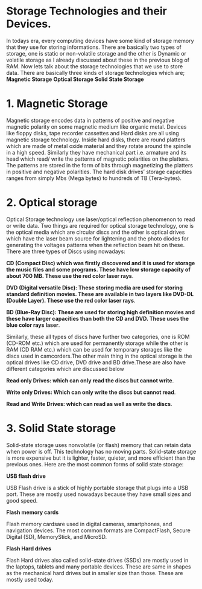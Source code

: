 # Storage Technologies and their Devices.
In todays era, every computing devices have some kind of storage memory that they use for storing informations. There are basically two types of storage, one is static or non-volatile storage and the other is Dynamic or volatile storage as I already discussed about these in the previous blog of RAM. Now lets talk about the storage technologies that we use to store data. There are basically three kinds of storage technologies which are;
**Magnetic Storage**
**Optical Storage** 
**Solid State Storage**

# 1. Magnetic Storage 
Magnetic storage encodes data in patterns of positive and negative magnetic polarity on some magnetic medium like organic metal. Devices like floppy disks, tape recorder cassettes and Hard disks are all using magnetic storage technology. Inside hard disks, there are round platters which are made of metal oxide material and they rotate around the spindle in a high speed. Similarly they have mechanical part i.e. armature and its head which read/ write the patterns of magnetic polarities on the platters. The patterns are stored in the form of bits through magnetizing the platters in positive and negative polarities. The hard disk drives’ storage capacities ranges from simply Mbs (Mega bytes) to hundreds of TB (Tera-bytes).

# 2. Optical storage
Optical Storage technology use laser/optical reflection phenomenon to read or write data. Two things are required for optical storage technology, one is the optical media which are circular discs and the other is optical drives which have the laser beam source for lightening and the photo diodes for generating the voltages patterns when the reflection beam hit on these.
There are three types of Discs using nowadays:

**CD (Compact Disc) which was firstly discovered and it is used for storage the music files and some programs. These have low storage capacity of about 700 MB. These use the red color laser rays**. 

**DVD (Digital versatile Disc): These storing media are used for storing standard definition movies. These are available in two layers like DVD-DL (Double Layer). These use the red color laser rays**. 

**BD (Blue-Ray Disc): These are used for storing high definition movies and these have larger capacities than both the CD and DVD. These uses the blue color rays laser**. 

Similarly, these all types of discs have further two categories, one is ROM (CD-ROM etc.) which are used for permanently storage while the other is RAM (CD RAM etc.) which can be used for temporary storages like the discs used in camcorders.The other main thing in the optical storage is the optical drives like CD drive, DVD drive and BD drive.These are also have different categories which are discussed below

**Read only Drives: which can only read the discs but cannot write**.

**Write only Drives: Which can only write the discs but cannot read**.

**Read and Write Drives: which can read as well as write the discs**.

# 3. Solid State storage

Solid-state storage uses nonvolatile (or flash) memory that can retain data when power is off. This technology has no moving parts. Solid-state storage is more expensive but it is lighter, faster, quieter, and more efficient than the previous ones. Here are the most common forms of solid state storage:

**USB flash drive**

USB Flash drive is a stick of highly portable storage that plugs into a USB port. These are mostly used nowadays because they have small sizes and good speed.

**Flash memory cards**

Flash memory cardsare used in digital cameras, smartphones, and navigation devices. The most common formats are CompactFlash, Secure Digital (SD), MemoryStick, and MicroSD.

**Flash Hard drives**

Flash Hard drives also called solid-state drives (SSDs) are mostly used in the laptops, tablets and many portable devices. These are same in shapes as the mechanical hard drives but in smaller size than those. These are mostly used today.
